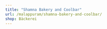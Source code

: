 ```yaml
---
title: "Shamna Bakery and Coolbar"
url: /malappuram/shamna-bakery-and-coolbar/
shop: Bäckerei
---
```

